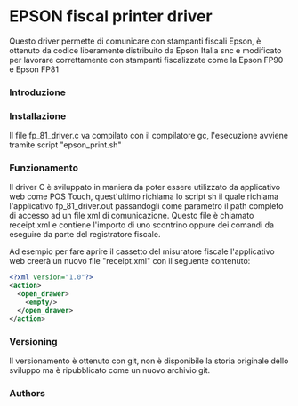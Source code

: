 # EPSON fiscal printer driver
Questo driver permette di comunicare con stampanti fiscali Epson, è ottenuto da codice liberamente distribuito da Epson Italia snc
e modificato per lavorare correttamente con stampanti fiscalizzate come la Epson FP90 e Epson FP81

### Introduzione ###

 


 
### Installazione ###

Il file fp_81_driver.c va compilato con il compilatore gc, l'esecuzione avviene tramite script "epson_print.sh"

### Funzionamento ###

Il driver C è sviluppato in maniera da poter essere utilizzato da applicativo web come POS Touch, quest'ultimo richiama lo script sh il quale richiama l'applicativo fp_81_driver.out passandogli come parametro il path completo di accesso ad un file xml di comunicazione.
Questo file è chiamato receipt.xml e contiene l'importo di uno scontrino oppure dei comandi da eseguire da parte del registratore fiscale.

Ad esempio per fare aprire il cassetto del misuratore fiscale l'applicativo web creerà un nuovo file "receipt.xml" con il seguente contenuto:

```xml
<?xml version="1.0"?>
<action>
  <open_drawer>
    <empty/>
  </open_drawer>
</action>
```


### Versioning ###

Il versionamento è ottenuto con git, non è disponibile la storia originale dello sviluppo ma è ripubblicato come un nuovo archivio git.

### Authors ###

